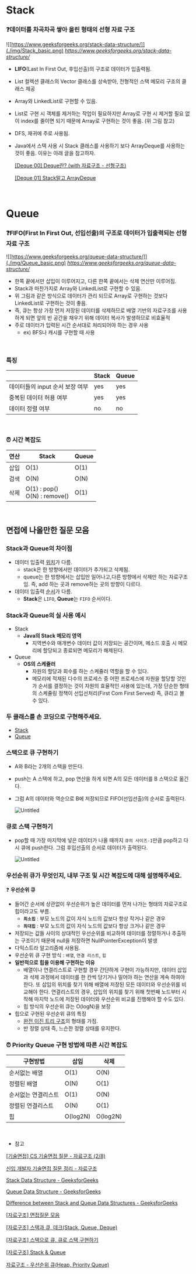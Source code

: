 # Stack
### ❓데이터를 차곡차곡 쌓아 올린 형태의 선형 자료 구조
![[https://www.geeksforgeeks.org/stack-data-structure/]](./img/Stack_basic.png)
*https://www.geeksforgeeks.org/stack-data-structure/*

- **LIFO**(Last In First Out, 후입선출)의 구조로 데이터가 입출력됨.
- List 컬렉션 클래스의 Vector 클래스를 상속받아, 전형적인 스택 메모리 구조의 클래스 제공
- Array와 LinkedList로 구현할 수 있음.
- List로 구현 시 객체를 제거하는 작업이 필요하지만 Array로 구현 시 제거할 필요 없이 index를 줄이면 되기 때문에 Array로 구현하는 것이 좋음. (위 그림 참고)
- DFS, 재귀에 주로 사용됨.
- Java에서 스택 사용 시 Stack 클래스를 사용하기 보다 ArrayDeque를 사용하는 것이 좋음. 이유는 아래 글을 참고하자.
    
    [[Deque 00] Deque란? (with  자료구조 - 선형구조)](https://jjhwang.tistory.com/21)
    
    [[Deque 01] Stack말고 ArrayDeque](https://jjhwang.tistory.com/22)
    
</br>

# Queue
### ❓FIFO(First In First Out, 선입선출)의 구조로 데이터가 입출력되는 선형 자료 구조
![[https://www.geeksforgeeks.org/queue-data-structure/]](./img/Queue_basic.png)
*https://www.geeksforgeeks.org/queue-data-structure/*

- 한쪽 끝에서만 삽입이 이루어지고, 다른 한쪽 끝에서는 삭제 연산만 이루어짐.
- Stack과 마찬가지로 Array와 LinkedList로 구현할 수 있음.
- 위 그림과 같은 방식으로 데이터가 관리 되므로 Array로 구현하는 것보다 LinkedList로 구현하는 것이 좋음.
- 즉, 큐는 항상 가장 먼저 저장된 데이터를 삭제하므로 배열 기반의 자료구조를 사용하게 되면 앞의 빈 공간을 채우기 위해 데이터 복사가 발생하므로 비효율적
- 주로 데이터가 입력된 시간 순서대로 처리되어야 하는 경우 사용
    - ex) BFS나 캐시를 구현할 때 사용

</br>

### 특징
|  | Stack | Queue |
| --- | --- | --- |
| 데이터들의 input 순서 보장 여부 | yes | yes |
| 중복된 데이터 허용 여부 | yes | yes |
| 데이터 정렬 여부 | no | no |

</br>

### ⏰ 시간 복잡도

| 연산 | Stack | Queue |
| --- | --- | --- |
| 삽입 | O(1) | O(1) |
| 검색 | O(N) | O(N) |
| 삭제 | O(1) : pop() </br> O(N) : remove() | O(1) |

</br>

## 면접에 나올만한 질문 모음

### Stack과 Queue의 차이점

- 데이터 입출력 <u>위치</u>가 다름.
    - stack은 한 방향에서만 데이터가 추가되고 삭제됨.
    - queue는 한 방향에서는 삽입만 일어나고,다른 방향에서 삭제만 하는 자료구조임. 즉, add 하는 곳과 remove하는 곳의 방향이 다르다.
- 데이터 입출력 <u>순서</u>가 다름.
    - **Stack**은 `LIFO`, **Queue**는 `FIFO` 순서이다.

### Stack과 Queue의 실 사용 예시

- Stack
    - **Java의 Stack 메모리 영역**
        - 지역변수와 매개변수 데이터 값이 저장되는 공간이며, 메소드 호출 시 메모리에 할당되고 종료되면 메모리가 해제된다.
- Queue
    - **OS의 스케줄러**
        - 자원의 할당과 회수를 하는 스케쥴러 역할을 할 수 있다.
        - 메모리에 적재된 다수의 프로세스 중 어떤 프로세스에 자원을 할당할 것인가 순서를 결정하는 것이 자원의 효율적인 사용에 있는데, 가장 단순한 형태의 스케쥴링 정책이 선입선처리(First Com First Served) 즉, 큐라고 볼 수 있다.

### 두 클래스를 손 코딩으로 구현해주세요.

- [Stack](./algorithm/Stack.java)
- [Queue](./algorithm/Queue.java)

### 스택으로 큐 구현하기

- A와 B라는 2개의 스택을 만든다.
- push는 A 스택에 하고, pop 연산을 하게 되면 A의 모든 데이터를 B 스택으로 옮긴다.
- 그럼 A의 데이터와 역순으로 B에 저장되므로 FIFO(선입선출)의 순서로 출력된다.
    
    ![Untitled](./img/Queue_by_Stack.png)
    

### 큐로 스택 구현하기

- pop할 때 가장 마지막에 넣은 데이터가 나올 때까지 `큐의 사이즈-1`만큼 pop하고 다시 큐에 push한다. 그럼 후입선출의 순서로 데이터가 출력된다.
    
    ![Untitled](./img/Stack_by_Queue.png)
    

### 우선순위 큐가 무엇인지, 내부 구조 및 시간 복잡도에 대해 설명해주세요.

❓ **우선순위 큐**

- 들어간 순서에 상관없이 우선순위가 높은 데이터를 먼저 나가는 형태의 자료구조로 힙이라고도 부름.
    - **`최소힙`** : 부모 노드의 값이 자식 노드의 값보다 항상 작거나 같은 경우
    - **`최대힙`** : 부모 노드의 값이 자식 노드의 값보다 항상 크거나 같은 경우
- 저장되는 값들 사이의 상대적인 우선순위를 비교하여 데이터를 정렬하거나 추출하는 구조이기 때문에 null을 저장하면 NullPointerException이 발생
- 다익스트라 알고리즘에 사용됨.
- 우선순위 큐 구현 방식 : `배열`, `연결 리스트`, `힙`
- **일반적으로 힙을 이용해 구현하는 이유**
    - 배열이나 연결리스트로 구현할 경우 간단하게 구현이 가능하지만, 데이터 삽입과 삭제 과정에서 데이터를 한 칸씩 당기거나 밀어야 하는 연산을 계속 하여야 한다. 또 삽입의 위치를 찾기 위해 배열에 저장된 모든 데이터와 우선순위를 비교해야 한다. 연결리스트의 경우, 삽입의 위치를 찾기 위해 첫번째 노드부터 시작해 마지막 노드에 저장된 데이터와 우선순위 비교를 진행해야 할 수도 있다.
    - 힙 방식의 우선순위 큐는 O(logN)을 보장
- 힙으로 구현된 우선순위 큐의 특징
    - <u>완전 이진 트리 구조</u>의 형태를 가짐.
    - 반 정렬 상태 즉, 느슨한 정렬 상태를 유지한다.

### ⏰ Priority Queue 구현 방법에 따른 시간 복잡도

| 구현방법 | 삽입 | 삭제 |
| --- | --- | --- | 
| 순서없는 배열 | O(1)| O(N)|
| 정렬된 배열 | O(N) | O(1)|
| 순서없는 연결리스트| O(1) | O(N) |
| 정렬된 연결리스트 | O(N) | O(1) |
| 힙 | O(log2N) | O(log2N) |

</br>

- 참고

[[기술면접] CS 기술면접 질문 - 자료구조 (2/8)](https://mangkyu.tistory.com/89)

[신입 개발자 기술면접 질문 정리 - 자료구조](https://dev-coco.tistory.com/159)

[Stack Data Structure - GeeksforGeeks](https://www.geeksforgeeks.org/stack-data-structure/)

[Queue Data Structure - GeeksforGeeks](https://www.geeksforgeeks.org/queue-data-structure/)

[Difference between Stack and Queue Data Structures - GeeksforGeeks](https://www.geeksforgeeks.org/difference-between-stack-and-queue-data-structures/)

[[자료구조] 면접질문 모음](https://velog.io/@humblechoi/자료구조-면접질문-모음)


[[자료구조] 스택과 큐, 데크(Stack, Queue, Deque)](https://bigsong.tistory.com/32)

[[자료구조] 스택으로 큐, 큐로 스택 구현하기](https://kimmeh1.tistory.com/535)

[[자료구조] Stack & Queue](https://velog.io/@humblechoi/자료구조-Stack-Queue)

[자료구조 - 우선순위 큐(Heap, Priority Queue)](https://hongjw1938.tistory.com/22)